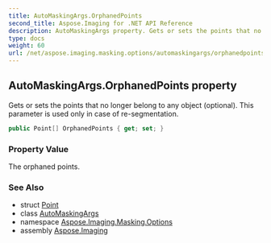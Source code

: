 ```yaml
---
title: AutoMaskingArgs.OrphanedPoints
second_title: Aspose.Imaging for .NET API Reference
description: AutoMaskingArgs property. Gets or sets the points that no longer belong to any object optional. This parameter is used only in case of resegmentation
type: docs
weight: 60
url: /net/aspose.imaging.masking.options/automaskingargs/orphanedpoints/
---
```

## AutoMaskingArgs.OrphanedPoints property

Gets or sets the points that no longer belong to any object (optional). This parameter is used only in case of re-segmentation.

```csharp
public Point[] OrphanedPoints { get; set; }
```

### Property Value

The orphaned points.

### See Also

* struct [Point](../../../aspose.imaging/point/)
* class [AutoMaskingArgs](../)
* namespace [Aspose.Imaging.Masking.Options](../../automaskingargs/)
* assembly [Aspose.Imaging](../../../)


